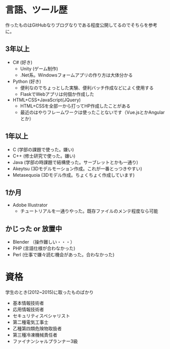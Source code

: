 
# 言語、ツール歴
作ったものはGitHubなりブログなりである程度公開してるのでそちらを参考に。

## 3年以上
* C# (好き)
    * Unity (ゲーム制作)
    * .Net系。Windowsフォームアプリの作り方は大体分かる
* Python (好き)
    * 便利なのでちょっとした実験、便利バッチ作成などによく使用する
    * FlaskでWebアプリは何個か作成した
* HTML+CSS+JavaScript(JQuery)  
    * HTML+CSSを全部一から打ってHP作成したことがある
    * 最近のはやりフレームワークは使ったことないです（Vue.jsとかAngularとか）

## 1年以上
* C (学部の課題で使った。嫌い)
* C++ (修士研究で使った。嫌い)
* Java (学部の時課題で結構使った。サーブレットとかも一通り)
* Akeytsu (3Dモデルモーション作成。これが一番とっつきやすい)
* Metasequoia (3Dモデル作成。ちょくちょく作成しています)

## 1か月
* Adobe Illustrator
    * チュートリアルを一通りやった。既存ファイルのメンテ程度なら可能

## かじった or 放置中
* Blender （操作難しい・・・）
* PHP (言語仕様が合わなかった)
* Perl (仕事で嫌々読む機会があった。合わなかった)

# 資格
学生のとき(2012~2015)に取ったものばかり

  * 基本情報技術者
  * 応用情報技術者
  * セキュリティスペシャリスト
  * 第二種電気工事士
  * 乙種第四類危険物取扱者
  * 第三種冷凍機械責任者
  * ファイナンシャルプランナー3級
